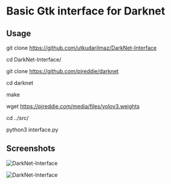 # Basic Gtk interface for Darknet

## Usage

git clone https://github.com/utkudarilmaz/DarkNet-Interface

cd DarkNet-Interface/

git clone https://github.com/pjreddie/darknet

cd darknet

make

wget https://pjreddie.com/media/files/yolov3.weights

cd ../src/

python3 interface.py

## Screenshots

![DarkNet-Interface](images/3.png)

![DarkNet-Interface](images/4.png)



